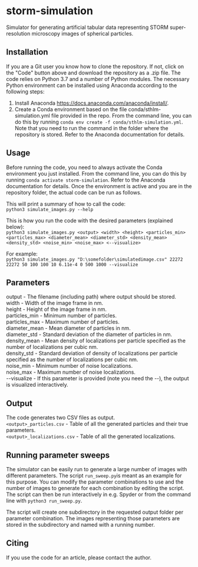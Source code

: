 # storm-simulation
Simulator for generating artificial tabular data representing STORM super-resolution microscopy images of spherical particles.

## Installation
If you are a Git user you know how to clone the repository. If not, click on the "Code" button above and download the repository as a .zip file. The code relies on Python 3.7 and a number of Python modules. The necessary Python environment can be installed using Anaconda according to the following steps:
 
1. Install Anaconda https://docs.anaconda.com/anaconda/install/.
2. Create a Conda environment based on the file conda/sthlm-simulation.yml file provided in the repo. From the command line, you can do this by running `conda env create -f conda/sthlm-simulation.yml`. Note that you need to run the command in the folder where the repository is stored. Refer to the Anaconda documentation for details.

## Usage
Before running the code, you need to always activate the Conda environment you just installed. From the command line, you can do this by running `conda activate storm-simulation`. Refer to the Anaconda documentation for details. Once the environment is active and you are in the repository folder, the actual code can be run as follows.
 
This will print a summary of how to call the code:  
`python3 simulate_images.py --help`

This is how you run the code with the desired parameters (explained below):  
`python3 simulate_images.py <output> <width> <height> <particles_min> <particles_max> <diameter_mean> <diameter_std> <density_mean> <density_std> <noise_min> <noise_max> <--visualize>`
 
For example:  
`python3 simulate_images.py "D:\somefolder\simulatedimage.csv" 22272 22272 50 100 100 10 6.11e-4 0 500 1000 --visualize`
 
## Parameters
output - The filename (including path) where output should be stored.  
width - Width of the image frame in nm.  
height - Height of the image frame in nm.  
particles_min - Minimum number of particles.  
particles_max - Maximum number of particles.  
diameter_mean - Mean diameter of particles in nm.  
diameter_std - Standard deviation of the diameter of particles in nm.  
density_mean - Mean density of localizations per particle specified as the number of localizations per cubic nm.  
density_std - Standard deviation of density of localizations per particle specified as the number of localizations per cubic nm.  
noise_min - Minimum number of noise localizations.  
noise_max - Maximum number of noise localizations.  
--visualize - If this parameter is provided (note you need the --), the output is visualized interactively.  

## Output
The code generates two CSV files as output.  
`<output>_particles.csv` - Table of all the generated particles and their true parameters.  
`<output>_localizations.csv` - Table of all the generated localizations.
  
## Running parameter sweeps
The simulator can be easily run to generate a large number of images with different parameters. The script `run_sweep.py`is meant as an example for this purpose. You can modify the parameter combinations to use and the number of images to generate for each combination by editing the script. The script can then be run interactively in e.g. Spyder or from the command line with `python3 run_sweep.py`.
 
The script will create one subdirectory in the requested output folder per parameter combination. The images representing those parameters are stored in the subdirectory and named with a running number.

## Citing
If you use the code for an article, please contact the author.
